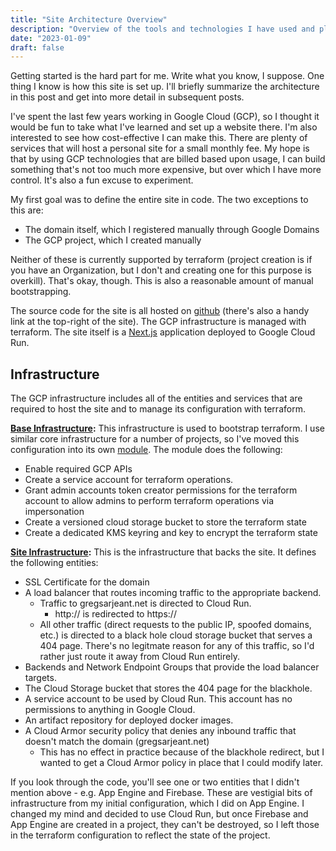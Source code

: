 ```yaml
---
title: "Site Architecture Overview"
description: "Overview of the tools and technologies I have used and plan to use, with a little explanation of why I'm reinventing some wheels."
date: "2023-01-09"
draft: false
---
```


Getting started is the hard part for me. Write what you know, I suppose. One thing I know is how this site is set up. I'll briefly summarize the architecture in this post and get into more detail in subsequent posts.

I've spent the last few years working in Google Cloud (GCP), so I thought it would be fun to take what I've learned and set up a website there. I'm also interested to see how cost-effective I can make this. There are plenty of services that will host a personal site for a small monthly fee. My hope is that by using GCP technologies that are billed based upon usage, I can build something that's not too much more expensive, but over which I have more control. It's also a fun excuse to experiment.

My first goal was to define the entire site in code. The two exceptions to this are:

* The domain itself, which I registered manually through Google Domains
* The GCP project, which I created manually

Neither of these is currently supported by terraform (project creation is if you have an Organization, but I don't and creating one for this purpose is overkill). That's okay, though. This is also a reasonable amount of manual bootstrapping.

The source code for the site is all hosted on [github](https://github.com/gsarjeant/gregsarjeant.net) (there's also a handy link at the top-right of the site). The GCP infrastructure is managed with terraform. The site itself is a [Next.js](https://nextjs.org) application deployed to Google Cloud Run.

## Infrastructure

The GCP infrastructure includes all of the entities and services that are required to host the site and to manage its configuration with terraform.

__[Base Infrastructure](https://github.com/gsarjeant/gregsarjeant.net/tree/main/terraform/configurations/base):__ This infrastructure is used to bootstrap terraform. I use similar core infrastructure for a number of projects, so I've moved this configuration into its own [module](https://github.com/gsarjeant/gcp-bootstrap). The module does the following:
* Enable required GCP APIs
* Create a service account for terraform operations.
* Grant admin accounts token creator permissions for the terraform account to allow admins to perform terraform operations via impersonation
* Create a versioned cloud storage bucket to store the terraform state
* Create a dedicated KMS keyring and key to encrypt the terraform state

__[Site Infrastructure](https://github.com/gsarjeant/gregsarjeant.net/tree/main/terraform/configurations/site):__ This is the infrastructure that backs the site. It defines the following entities:
* SSL Certificate for the domain 
* A load balancer that routes incoming traffic to the appropriate backend.
    * Traffic to gregsarjeant.net is directed to Cloud Run.
        * http:// is redirected to https://
    * All other traffic (direct requests to the public IP, spoofed domains, etc.) is directed to a black hole cloud storage bucket that serves a 404 page. There's no legitmate reason for any of this traffic, so I'd rather just route it away from Cloud Run entirely.
* Backends and Network Endpoint Groups that provide the load balancer targets.
* The Cloud Storage bucket that stores the 404 page for the blackhole.
* A service account to be used by Cloud Run. This account has no permissions to anything in Google Cloud.
* An artifact repository for deployed docker images.
* A Cloud Armor security policy that denies any inbound traffic that doesn't match the domain (gregsarjeant.net)
    * This has no effect in practice because of the blackhole redirect, but I wanted to get a Cloud Armor policy in place that I could modify later.

If you look through the code, you'll see one or two entities that I didn't mention above - e.g. App Engine and Firebase. These are vestigial bits of infrastructure from my initial configuration, which I did on App Engine. I changed my mind and decided to use Cloud Run, but once Firebase and App Engine are created in a project, they can't be destroyed, so I left those in the terraform configuration to reflect the state of the project.


